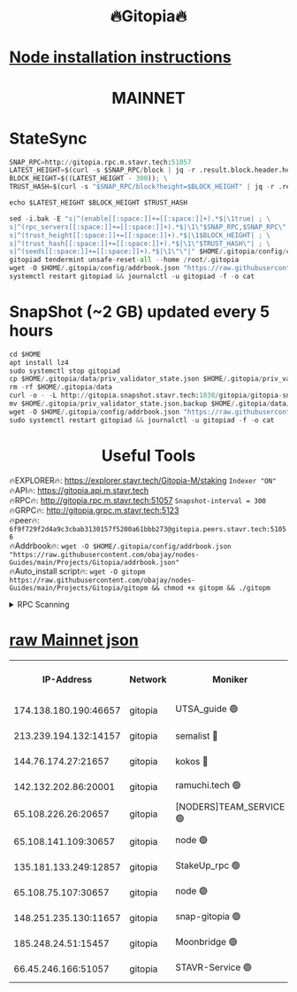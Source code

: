 <h1 align="center"> 🔥Gitopia🔥</h1>

[Node installation instructions](https://github.com/obajay/nodes-Guides/tree/main/Projects/Gitopia)
=

<h1 align="center"> MAINNET</h1>

# StateSync
```python
SNAP_RPC=http://gitopia.rpc.m.stavr.tech:51057
LATEST_HEIGHT=$(curl -s $SNAP_RPC/block | jq -r .result.block.header.height); \
BLOCK_HEIGHT=$((LATEST_HEIGHT - 300)); \
TRUST_HASH=$(curl -s "$SNAP_RPC/block?height=$BLOCK_HEIGHT" | jq -r .result.block_id.hash)

echo $LATEST_HEIGHT $BLOCK_HEIGHT $TRUST_HASH

sed -i.bak -E "s|^(enable[[:space:]]+=[[:space:]]+).*$|\1true| ; \
s|^(rpc_servers[[:space:]]+=[[:space:]]+).*$|\1\"$SNAP_RPC,$SNAP_RPC\"| ; \
s|^(trust_height[[:space:]]+=[[:space:]]+).*$|\1$BLOCK_HEIGHT| ; \
s|^(trust_hash[[:space:]]+=[[:space:]]+).*$|\1\"$TRUST_HASH\"| ; \
s|^(seeds[[:space:]]+=[[:space:]]+).*$|\1\"\"|" $HOME/.gitopia/config/config.toml
gitopiad tendermint unsafe-reset-all --home /root/.gitopia
wget -O $HOME/.gitopia/config/addrbook.json "https://raw.githubusercontent.com/obajay/nodes-Guides/main/Projects/Gitopia/addrbook.json"
systemctl restart gitopiad && journalctl -u gitopiad -f -o cat
```
# SnapShot (~2 GB) updated every 5 hours
```python
cd $HOME
apt install lz4
sudo systemctl stop gitopiad
cp $HOME/.gitopia/data/priv_validator_state.json $HOME/.gitopia/priv_validator_state.json.backup
rm -rf $HOME/.gitopia/data
curl -o - -L http://gitopia.snapshot.stavr.tech:1030/gitopia/gitopia-snap.tar.lz4 | lz4 -c -d - | tar -x -C $HOME/.gitopia --strip-components 2
mv $HOME/.gitopia/priv_validator_state.json.backup $HOME/.gitopia/data/priv_validator_state.json
wget -O $HOME/.gitopia/config/addrbook.json "https://raw.githubusercontent.com/obajay/nodes-Guides/main/Projects/Gitopia/addrbook.json"
sudo systemctl restart gitopiad && journalctl -u gitopiad -f -o cat
```
 <h1 align="center"> Useful Tools</h1>

🔥EXPLORER🔥:      https://explorer.stavr.tech/Gitopia-M/staking  `Indexer "ON"` \
🔥API🔥: 			 		 https://gitopia.api.m.stavr.tech \
🔥RPC🔥:           http://gitopia.rpc.m.stavr.tech:51057              `Snapshot-interval = 300` \
🔥GRPC🔥:          http://gitopia.grpc.m.stavr.tech:5123 \
🔥peer🔥:					 `6f9f729f2d4a9c3cbab3130157f5200a61bbb273@gitopia.peers.stavr.tech:51056` \
🔥Addrbook🔥:    ```wget -O $HOME/.gitopia/config/addrbook.json "https://raw.githubusercontent.com/obajay/nodes-Guides/main/Projects/Gitopia/addrbook.json"``` \
🔥Auto_install script🔥: ```wget -O gitopm https://raw.githubusercontent.com/obajay/nodes-Guides/main/Projects/Gitopia/gitopm && chmod +x gitopm && ./gitopm```


<details>
<summary>RPC Scanning</summary>

<h2 align="center"> We scan nodes in real time every 4 hours. And we provide the final result of RPC endpoints.
We cannot influence the operation of these nodes in any way. </h2>


```python
If Voting Power is higher than 0 --> then the Node is a validator of the network and may be subject to attack and be a potential threat to the chain.
```
```python
We marked such validators with a red symbol
```

</details>

[raw Mainnet json](https://rpc-check.gitopm.stavr.tech/gitopm/rpc-gitopm-result.json)
=

<table><tr><th>IP-Address</th><th>Network</th><th>Moniker</th><th>Latest Block Height</th><th>Earliest Block Height</th><th>Catching Up</th><th>Voting Power</th><th>Scan Time</th></tr><tr><td>174.138.180.190:46657</td><td>gitopia</td><td>UTSA_guide 🟢</td><td>10024644</td><td>6071990</td><td>False</td><td>0</td><td>2023-12-02T17:13:30.906117409UTC</td></tr><tr><td>213.239.194.132:14157</td><td>gitopia</td><td>semalist 🔴</td><td>10024684</td><td>6071990</td><td>False</td><td>428983</td><td>2023-12-02T17:13:52.584820416UTC</td></tr><tr><td>144.76.174.27:21657</td><td>gitopia</td><td>kokos 🔴</td><td>10024690</td><td>6071990</td><td>False</td><td>936373</td><td>2023-12-02T17:14:02.313969564UTC</td></tr><tr><td>142.132.202.86:20001</td><td>gitopia</td><td>ramuchi.tech 🟢</td><td>10024690</td><td>6548337</td><td>False</td><td>0</td><td>2023-12-02T17:14:01.605983647UTC</td></tr><tr><td>65.108.226.26:20657</td><td>gitopia</td><td>[NODERS]TEAM_SERVICE 🟢</td><td>10024701</td><td>6846001</td><td>False</td><td>0</td><td>2023-12-02T17:14:19.420410001UTC</td></tr><tr><td>65.108.141.109:30657</td><td>gitopia</td><td>node 🟢</td><td>10024689</td><td>6931333</td><td>False</td><td>0</td><td>2023-12-02T17:14:01.100808184UTC</td></tr><tr><td>135.181.133.249:12857</td><td>gitopia</td><td>StakeUp_rpc 🟢</td><td>10024690</td><td>8010001</td><td>False</td><td>0</td><td>2023-12-02T17:14:02.004366159UTC</td></tr><tr><td>65.108.75.107:30657</td><td>gitopia</td><td>node 🟢</td><td>10024696</td><td>8802845</td><td>False</td><td>0</td><td>2023-12-02T17:14:12.896523698UTC</td></tr><tr><td>148.251.235.130:11657</td><td>gitopia</td><td>snap-gitopia 🟢</td><td>10024689</td><td>9516001</td><td>False</td><td>0</td><td>2023-12-02T17:14:01.358736192UTC</td></tr><tr><td>185.248.24.51:15457</td><td>gitopia</td><td>Moonbridge 🟢</td><td>10024684</td><td>9781501</td><td>False</td><td>0</td><td>2023-12-02T17:13:52.348763585UTC</td></tr><tr><td>66.45.246.166:51057</td><td>gitopia</td><td>STAVR-Service 🟢</td><td>10024676</td><td>10012501</td><td>False</td><td>0</td><td>2023-12-02T17:13:39.732889652UTC</td></tr></table>
